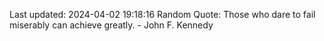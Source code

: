 Last updated: 2024-04-02 19:18:16
Random Quote: Those who dare to fail miserably can achieve greatly. - John F. Kennedy